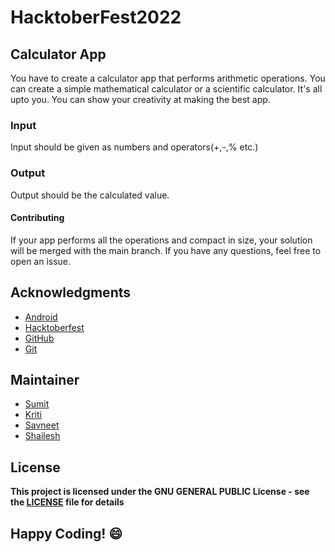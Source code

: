 
# HacktoberFest2022
## Calculator App

You have to create a calculator app that performs arithmetic operations. You can create a simple mathematical calculator or a scientific calculator. It's all upto you. You can show your creativity at making the best app.

### Input
Input should be given as numbers and operators(+,-,% etc.) 

### Output
Output should be the calculated value.

#### Contributing
If your app performs all the operations and compact in size, your solution will be merged with the main branch. If you have any questions, feel free to open an issue.

## Acknowledgments
- [Android](https://developer.android.com/docs)
- [Hacktoberfest](https://hacktoberfest.digitalocean.com/)
- [GitHub](https://github.com)
- [Git](https://git-scm.com/)

## Maintainer
- [Sumit](https://github.com/isumitmalhotra)
- [Kriti](https://github.com/kritigupta45)
- [Savneet](https://github.com/savneetkaur03)
- [Shailesh](https://github.com/ShaileshKumar007)

## License
**This project is licensed under the GNU GENERAL PUBLIC License - see the [LICENSE](../../LICENSE) file for details**


## Happy Coding! :smile:



